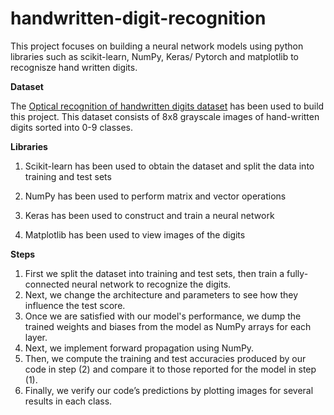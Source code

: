 # handwritten-digit-recognition
This project focuses on building a neural network models using 
python libraries such as scikit-learn, NumPy, 
Keras/ Pytorch and matplotlib to recognisze hand written digits.

**Dataset**

The [Optical recognition of handwritten digits dataset](https://scikit-learn.org/stable/datasets/toy_dataset.html#digits-dataset) 
has been used to build this project. This dataset consists of 8x8 grayscale images of hand-written digits sorted into 0-9 
classes. 

**Libraries**

1. Scikit-learn has been used to obtain
the dataset and split the data into training and test sets

2. NumPy has been used to perform matrix and vector operations

3. Keras has been used to construct and train a neural network

4. Matplotlib has been used to view images of the digits


**Steps**

1. First we split the dataset into training and test sets, then train a fully-connected neural network to recognize the digits.
2. Next, we change the architecture and parameters to see how they influence the test score.
3. Once we are satisfied with our model's performance, we dump the trained weights and biases from the model as NumPy arrays for each layer. 
4. Next, we implement forward propagation using NumPy.
5. Then, we compute the training and test accuracies produced by our code in step (2) and compare it to those reported for the model in step (1).
6. Finally, we verify our code’s predictions by plotting images for several results in each class.
